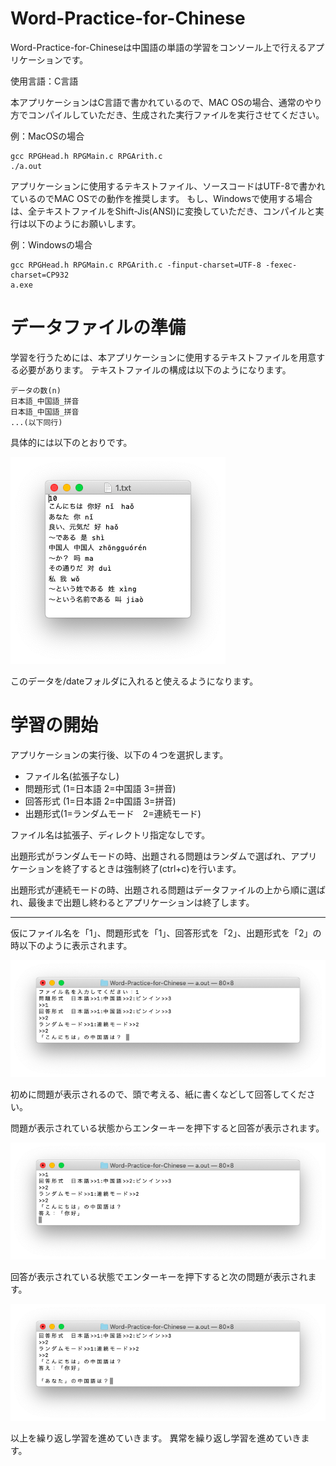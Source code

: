 # Word-Practice-for-Chinese


Word-Practice-for-Chineseは中国語の単語の学習をコンソール上で行えるアプリケーションです。


使用言語：C言語

本アプリケーションはC言語で書かれているので、MAC OSの場合、通常のやり方でコンパイルしていただき、生成された実行ファイルを実行させてください。

例：MacOSの場合
```
gcc RPGHead.h RPGMain.c RPGArith.c
./a.out
```

アプリケーションに使用するテキストファイル、ソースコードはUTF-8で書かれているのでMAC OSでの動作を推奨します。
もし、Windowsで使用する場合は、全テキストファイルをShift-Jis(ANSI)に変換していただき、コンパイルと実行は以下のようにお願いします。

例：Windowsの場合
```
gcc RPGHead.h RPGMain.c RPGArith.c -finput-charset=UTF-8 -fexec-charset=CP932
a.exe
```

# データファイルの準備
学習を行うためには、本アプリケーションに使用するテキストファイルを用意する必要があります。
テキストファイルの構成は以下のようになります。
```
データの数(n)
日本語_中国語_拼音
日本語_中国語_拼音
...(以下同行)
```

具体的には以下のとおりです。

![データファイルの準備](screenshot/procedure1.png)

このデータを/dateフォルダに入れると使えるようになります。
 
# 学習の開始

アプリケーションの実行後、以下の４つを選択します。
- ファイル名(拡張子なし)
- 問題形式 (1=日本語 2=中国語 3=拼音)
- 回答形式 (1=日本語 2=中国語 3=拼音)
- 出題形式(1=ランダムモード　2=連続モード)

ファイル名は拡張子、ディレクトリ指定なしです。

出題形式がランダムモードの時、出題される問題はランダムで選ばれ、アプリケーションを終了するときは強制終了(ctrl+c)を行います。

出題形式が連続モードの時、出題される問題はデータファイルの上から順に選ばれ、最後まで出題し終わるとアプリケーションは終了します。

---

仮にファイル名を「1」、問題形式を「1」、回答形式を「2」、出題形式を「2」の時以下のように表示されます。

![学習の開始](screenshot/procedure2.png)

初めに問題が表示されるので、頭で考える、紙に書くなどして回答してください。

問題が表示されている状態からエンターキーを押下すると回答が表示されます。

![学習の開始](screenshot/procedure3.png)

回答が表示されている状態でエンターキーを押下すると次の問題が表示されます。

![学習の開始](screenshot/procedure4.png)

以上を繰り返し学習を進めていきます。
異常を繰り返し学習を進めていきます。
